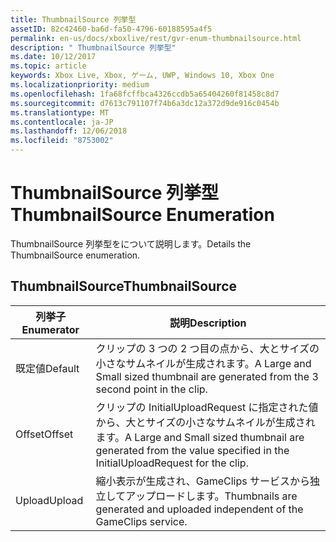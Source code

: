 ```yaml
---
title: ThumbnailSource 列挙型
assetID: 82c42460-ba6d-fa50-4796-60188595a4f5
permalink: en-us/docs/xboxlive/rest/gvr-enum-thumbnailsource.html
description: " ThumbnailSource 列挙型"
ms.date: 10/12/2017
ms.topic: article
keywords: Xbox Live, Xbox, ゲーム, UWP, Windows 10, Xbox One
ms.localizationpriority: medium
ms.openlocfilehash: 1fa68fcffbca4326ccdb5a65404260f81458c8d7
ms.sourcegitcommit: d7613c791107f74b6a3dc12a372d9de916c0454b
ms.translationtype: MT
ms.contentlocale: ja-JP
ms.lasthandoff: 12/06/2018
ms.locfileid: "8753002"
---
```

# <a name="thumbnailsource-enumeration"></a><span data-ttu-id="4b0c2-104">ThumbnailSource 列挙型</span><span class="sxs-lookup"><span data-stu-id="4b0c2-104">ThumbnailSource Enumeration</span></span>
<span data-ttu-id="4b0c2-105">ThumbnailSource 列挙型をについて説明します。</span><span class="sxs-lookup"><span data-stu-id="4b0c2-105">Details the ThumbnailSource enumeration.</span></span> 
<a id="ID4ER"></a>

 
## <a name="thumbnailsource"></a><span data-ttu-id="4b0c2-106">ThumbnailSource</span><span class="sxs-lookup"><span data-stu-id="4b0c2-106">ThumbnailSource</span></span>
 
| <b><span data-ttu-id="4b0c2-107">列挙子</span><span class="sxs-lookup"><span data-stu-id="4b0c2-107">Enumerator</span></span></b>| <b><span data-ttu-id="4b0c2-108">説明</span><span class="sxs-lookup"><span data-stu-id="4b0c2-108">Description</span></span></b>| 
| --- | --- | 
| <span data-ttu-id="4b0c2-109">既定値</span><span class="sxs-lookup"><span data-stu-id="4b0c2-109">Default</span></span>| <span data-ttu-id="4b0c2-110">クリップの 3 つの 2 つ目の点から、大とサイズの小さなサムネイルが生成されます。</span><span class="sxs-lookup"><span data-stu-id="4b0c2-110">A Large and Small sized thumbnail are generated from the 3 second point in the clip.</span></span>| 
| <span data-ttu-id="4b0c2-111">Offset</span><span class="sxs-lookup"><span data-stu-id="4b0c2-111">Offset</span></span>| <span data-ttu-id="4b0c2-112">クリップの InitialUploadRequest に指定された値から、大とサイズの小さなサムネイルが生成されます。</span><span class="sxs-lookup"><span data-stu-id="4b0c2-112">A Large and Small sized thumbnail are generated from the value specified in the InitialUploadRequest for the clip.</span></span>| 
| <span data-ttu-id="4b0c2-113">Upload</span><span class="sxs-lookup"><span data-stu-id="4b0c2-113">Upload</span></span>| <span data-ttu-id="4b0c2-114">縮小表示が生成され、GameClips サービスから独立してアップロードします。</span><span class="sxs-lookup"><span data-stu-id="4b0c2-114">Thumbnails are generated and uploaded independent of the GameClips service.</span></span>| 
  